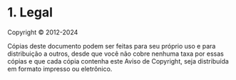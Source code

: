 # 1. Legal
Copyright © 2012-2024

Cópias deste documento podem ser feitas para seu próprio uso e para distribuição a outros, desde que você não cobre nenhuma taxa por essas cópias e que cada cópia contenha este Aviso de Copyright, seja distribuída em formato impresso ou eletrônico.
